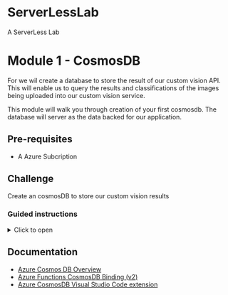 
# ServerLessLab
A ServerLess Lab



# Module 1 - CosmosDB 

For we wil create a database to store the result of our custom vision API. This will enable us to query the results and classifications of the images being uploaded into our custom vision service. 


This module will walk you through creation of your first cosmosdb. The database will server as the data backed for our application. 


## Pre-requisites 
* A Azure Subcription 
## Challenge 
Create an cosmosDB to store our custom vision results 

### Guided instructions

<details><summary>Click to open</summary><p>

1.	“Create a resource” again
1.	Type “Cosmos DB”, click Create
1.	Select the resource group that you created in step module0 where your CognitiveServices are running 
1.	Type a unique account name
1.	Location: West Europe. Leave the rest as default and hit Review+Create. Then create
 * ![CreateServerLess](/module1/createCosmosDB.png)
</p></details>


 ## Documentation


* [Azure Cosmos DB Overview](https://docs.microsoft.com/en-us/azure/cosmos-db/introduction)
* [Azure Functions CosmosDB Binding (v2)](https://docs.microsoft.com/en-us/azure/azure-functions/functions-bindings-cosmosdb-v2)
* [Azure CosmosDB Visual Studio Code extension](https://marketplace.visualstudio.com/items?itemName=ms-azuretools.vscode-cosmosdb)